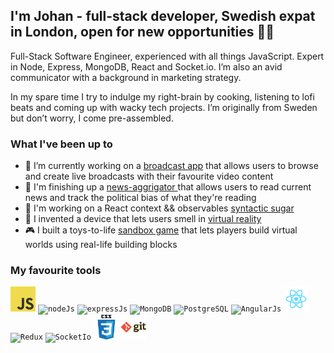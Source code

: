 ## I'm Johan - full-stack developer, Swedish expat in London, open for new opportunities 👨‍💻

Full-Stack Software Engineer, experienced with all things JavaScript. Expert in Node, Express, MongoDB, React and Socket.io. I’m also an avid communicator with a background in marketing strategy.

In my spare time I try to indulge my right-brain by cooking, listening to lofi beats and coming up with wacky tech projects. I’m originally from Sweden but don’t worry, I come pre-assembled.


### What I've been up to

- 🔴 I’m currently working on a [broadcast app](https://drivel.tv) that allows users to browse and create live broadcasts with their favourite video content
- 📰 I'm finishing up a [news-aggrigator ](https://fairpointnews.com) that allows users to read current news and track the political bias of what they're reading
- 🥕 I'm working on a React context && observables [syntactic sugar](https://www.npmjs.com/package/carrot-js)
- 👃 I invented a device that lets users smell in [virtual reality](https://johanfriedner.com/scentience.html)
- 🎮 I built a toys-to-life [sandbox game](https://johanfriedner.com/blockworld.html) that lets players build virtual worlds using real-life building blocks

### My favourite tools

<code><img height="40" alt="Javascript" src="https://raw.githubusercontent.com/github/explore/80688e429a7d4ef2fca1e82350fe8e3517d3494d/topics/javascript/javascript.png"></code>
<code><img height="40" alt="nodeJs" src="https://destatic.blob.core.windows.net/images/nodejs-logo.png"></code>
<code><img height="40" alt="expressJs" src="https://encrypted-tbn0.gstatic.com/images?q=tbn:ANd9GcSKmtAv2G_LoVvYzVphgkaW6W1yj3z0tR7igw&usqp=CAU"></code>
<code><img height="40" alt="MongoDB" src="https://banner2.cleanpng.com/20180702/bgt/kisspng-mongodb-database-nosql-postgresql-mongo-5b39f9e3445fa6.5652746415305261792801.jpg"></code>
<code><img height="40" alt="PostgreSQL" src="https://upload.wikimedia.org/wikipedia/commons/thumb/2/29/Postgresql_elephant.svg/1200px-Postgresql_elephant.svg.png"></code>
<code><img height="40" alt="AngularJs" src="https://angular.io/assets/images/logos/angular/angular.png"></code>
<code><img height="40" alt="React" src="https://raw.githubusercontent.com/github/explore/80688e429a7d4ef2fca1e82350fe8e3517d3494d/topics/react/react.png"></code>
<code><img height="40" alt="Redux" src="https://seeklogo.com/images/R/redux-logo-9CA6836C12-seeklogo.com.png"></code>
<code><img height="40" alt="SocketIo" src="https://upload.wikimedia.org/wikipedia/commons/9/96/Socket-io.svg"></code>
<code><img height="40" alt="CSS" src="https://raw.githubusercontent.com/github/explore/80688e429a7d4ef2fca1e82350fe8e3517d3494d/topics/css/css.png"></code>
<code><img height="40" alt="Git" src="https://raw.githubusercontent.com/github/explore/80688e429a7d4ef2fca1e82350fe8e3517d3494d/topics/git/git.png"></code>

